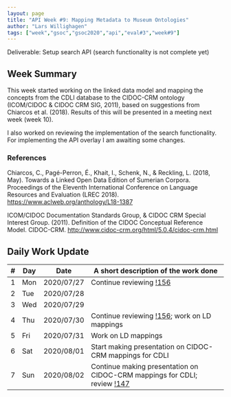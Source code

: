 ```yaml
---
layout: page
title: "API Week #9: Mapping Metadata to Museum Ontologies"
author: "Lars Willighagen"
tags: ["week","gsoc","gsoc2020","api","eval#3","week#9"]
---
```


Deliverable: Setup search API (search functionality is not complete yet)

## Week Summary

This week started working on the linked data model and mapping the concepts from
the CDLI database to the CIDOC-CRM ontology (ICOM/CIDOC & CIDOC CRM SIG, 2011),
based on suggestions from Chiarcos et al. (2018). Results of this will be presented
in a meeting next week (week 10).

I also worked on reviewing the implementation of the search functionality. For
implementing the API overlay I am awaiting some changes.

### References

Chiarcos, C., Pagé-Perron, É., Khait, I., Schenk, N., & Reckling, L. (2018, May). Towards a Linked Open Data Edition of Sumerian Corpora. Proceedings of the Eleventh International Conference on Language Resources and Evaluation (LREC 2018). https://www.aclweb.org/anthology/L18-1387

ICOM/CIDOC Documentation Standards Group, & CIDOC CRM Special Interest Group. (2011). Definition of the CIDOC Conceptual Reference Model. CIDOC-CRM. http://www.cidoc-crm.org/html/5.0.4/cidoc-crm.html

## Daily Work Update

| # | Day | Date       | A short description of the work done |
|---|-----|------------|--------------------------------------|
| 1 | Mon | 2020/07/27 | Continue reviewing [!156](https://gitlab.com/cdli/framework/-/merge_requests/156) |
| 2 | Tue | 2020/07/28 |  |
| 3 | Wed | 2020/07/29 |  |
| 4 | Thu | 2020/07/30 | Continue reviewing [!156](https://gitlab.com/cdli/framework/-/merge_requests/156); work on LD mappings |
| 5 | Fri | 2020/07/31 | Work on LD mappings |
| 6 | Sat | 2020/08/01 | Start making presentation on CIDOC-CRM mappings for CDLI |
| 7 | Sun | 2020/08/02 | Continue making presentation on CIDOC-CRM mappings for CDLI; review [!147](https://gitlab.com/cdli/framework/-/merge_requests/147) |
